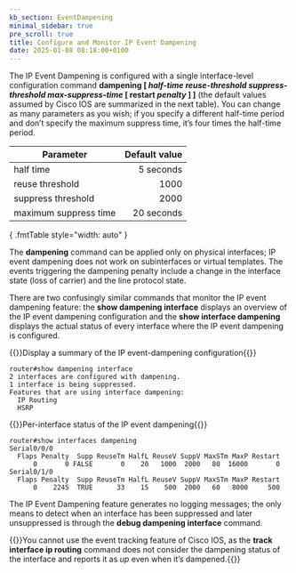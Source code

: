 ```yaml
---
kb_section: EventDampening
minimal_sidebar: true
pre_scroll: true
title: Configure and Monitor IP Event Dampening
date: 2025-01-08 08:18:00+0100
---
```

The IP Event Dampening is configured with a single interface-level configuration command **dampening \[ *half-time* *reuse-threshold* *suppress-threshold* *max-suppress-time* \[ restart *penalty* \] \]** (the default values assumed by Cisco IOS are summarized in the next table). You can change as many parameters as you wish; if you specify a different half-time period and don’t specify the maximum suppress time, it’s four times the half-time period.

| Parameter	| Default value |
|-----------|--------------:|
| half time	| 5 seconds |
| reuse threshold	| 1000 |
| suppress threshold | 2000 |
| maximum suppress time	| 20 seconds |
{ .fmtTable style="width: auto" }

The **dampening** command can be applied only on physical interfaces; IP event dampening does not work on subinterfaces or virtual templates. The events triggering the dampening penalty include a change in the interface state (loss of carrier) and the line protocol state.

There are two confusingly similar commands that monitor the IP event dampening feature: the **show dampening interface**  displays an overview of the IP event dampening configuration and the **show interface dampening** displays the actual status of every interface where the IP event dampening is configured.

{{<cc>}}Display a summary of the IP event-dampening configuration{{</cc>}}
```
router#show dampening interface
2 interfaces are configured with dampening.
1 interface is being suppressed.
Features that are using interface dampening:
  IP Routing
  HSRP
```

{{<cc>}}Per-interface status of the IP event dampening{{</cc>}}
```
router#show interfaces dampening
Serial0/0/0
  Flaps Penalty  Supp ReuseTm HalfL ReuseV SuppV MaxSTm MaxP Restart
      0       0 FALSE       0    20   1000  2000   80  16000       0
Serial0/1/0
  Flaps Penalty  Supp ReuseTm HalfL ReuseV SuppV MaxSTm MaxP Restart
      0    2245  TRUE      33    15    500  2000   60   8000     500
```

The IP Event Dampening feature generates no logging messages; the only means to detect when an interface has been suppressed and later unsuppressed is through the **debug dampening interface** command.

{{<note>}}You cannot use the event tracking feature of Cisco IOS, as the **track interface ip routing** command does not consider the dampening status of the interface and reports it as *up* even when it’s dampened.{{</note>}}
